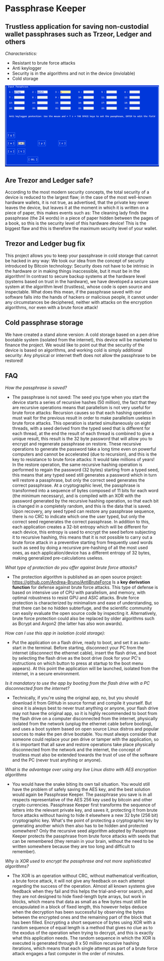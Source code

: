 # Passphrase Keeper

## Trustless application for saving non-custodial wallet passphrases such as Trzeor, Ledger and others
*Characteristics:*

- Resistant to brute force attacks
- Anti keylogger
- Security is in the algorithms and not in the device (inviolable)
- Cold storage

![Passphrase keeper](Screenshot.png?raw=true "Screenshot")

## Are Trezor and Ledger safe?

According to the most modern security concepts, the total security of a device is reduced to the largest flaw; in the case of the most well-known hardware wallets, it is not true, as advertised, that the private key never leaves the device, but leaves it at the moment in which it is written on a piece of paper, this makes events such as:
The cleaning lady finds the passphrase (the 24 words) in a piece of paper hidden between the pages of a book, so this is the security level of this hardware device!
This is the biggest flaw and this is therefore the maximum security level of your wallet.

## Trezor and Ledger bug fix

This project allows you to keep your passphrase in cold storage that cannot be hacked in any way:
We took our idea from the concept of security introduced by Bitcoin technology: Security does not have to be intrinsic in the hardware or in making things inaccessible, but it must be in the algorithm! In contrast to secure backup systems at the hardware level (systems based on trust in the hardware), we have developed a secure save system at the algorithm level (trustless), whose code is open source and inspectable.
What does this mean, if the passphrase saved with our software falls into the hands of hackers or malicious people, it cannot under any circumstances be deciphered, neither with attacks on the encryption algorithms, nor even with a brute force attack!

## Cold passphrase storage
We have created a stand alone version:
A cold storage based on a pen drive bootable system (isolated from the internet), this device will be marketed to finance the project.
We would like to point out that the security of the device is based on algorithms, and working cold is simply additional security:
Any physical or internet theft does not allow the passphrase to be restored!

## FAQ

 *How the passphrase is saved?*
 - The passphrase is not saved: The seed you type when you start the device starts a series of recursive hashes (50 million), the fact that they are recursive operations means that parallelism is not very useful for brute force attacks: Recursion causes so that each hashing operation must wait for the previous result in order to make parallelism useless in brute force attacks. This operation is started simultaneously on eight threads, with a seed derived from the typed seed that is different for each thread, at the end the result of each thread is combined to give a unique result, this result is the 32 byte password that will allow you to encrypt and regenerate passphrase on restore.
   These recursive operations to generate the password take a long time even on powerful computers and cannot be accelerated (due to recursion), and this is the key to resistance to brute force attacks: It would take millions of years!
   In the restore operation, the same recursive hashing operation is performed to regain the password (32 bytes) starting from a typed seed, this means that any typed seed still generates a password which in turn will restore a passphrase, but only the correct seed generates the correct passphrase.
   At a cryptographic level, the passphrase is transformed into a sequence of bytes composed of 11 bits for each word (the minimum necessary), and is compiled with an XOR with the password generated by the recursive hashing operation, so that each bit is changed in a completely random, and this is the data that is saved.
   Upon recovery, any seed typed can restore any passphrase sequence, there is no CRC to indicate which one the user typed, but only the correct seed regenerates the correct passphrase. In addition to this, each application creates a 32-bit entropy which will be different for each device, this entropy is used to encrypt the seed before subjecting it to recursive hashing, this means that it is not possible to carry out a brute force attack in a preventive starting from frequently used words such as seed by doing a recursive pre-hashing of all the most used ones, as each application/device has a different entropy of 32 bytes, making generalized pre-calculations useless.

 *What type of protection do you offer against brute force attacks?*
 - The protection algorithm is published as an open source project: https://github.com/Andrea-Bruno/AntiBruteForce 
   Is a **key derivation function** for defense against brute force attacks.
   This type of defense is based on intensive use of CPU with parallelism, and memory, with optimal robustness to resist GPU and ASIC attacks.
   Brute force protection is characterized by minimalism and ease of understanding, so that there can be no hidden subterfuge, and the scientific community can easily evaluate the open source code by inspecting it.
   Alternatively, brute force protection could also be replaced by older algorithms such as Bcrypt and Argon2 (the latter has also won awards). 

*How can I use this app in isolation (cold storage):*
 - Put the application on a flash drive, ready to boot, and set it as auto-start in the terminal. Before starting, disconnect your PC from the internet (disconnect the ethernet cable), insert the flash drive, and boot by selecting the flash drive as the boot drive (look for your PC's instructions on which button to press at startup to the boot menu appears).
   At this point the application will be launched, isolated from the internet, in a secure environment.

*Is it mandatory to use the app by booting from the flash drive with a PC disconnected from the internet?*
 - Technically, if you're using the original app, no, but you should download it from GitHub in source format and compile it yourself.
   But since it is always best to never trust anything or anyone, your flash drive may not have the original app, so it is highly recommended to boot from the flash drive on a computer disconnected from the internet, physically isolated from the network (unplug the ethernet cable before booting), and uses a boot system based on open source Linux distros and popular sources to make the pen drive bootable.
   You must always consider that someone could replace your pen drive or tamper with the application, so it is important that all save and restore operations take place physically disconnected from the network and the internet, the concept of trustless must also be extended towards the trust of use of the software and the PC (never trust anything or anyone).

*What is the advantage over using any live Linux distro with AES encryption algorithms*
 - You would have the snake biting its own tail situation.
   You would still have the problem of safely saving the AES key, and the best solution would again be Passphrase Keeper.
   The passphrase you save is in all respects representative of the AES 256 key used by bitcoin and other crypto currencies. Passphrase Keeper first transforms the sequence of letters into the relevant private key, and saves it, protecting it from brute force attacks without having to hide it elsewhere a new 32 byte (256 bit) cryptographic key.
   What's the point of protecting a cryptographic key by generating another which then also has to be hidden and protected somewhere? Only the recursive seed algorithm adopted by Passphrase Keeper protects the passphrase from brute force attacks with seeds that can be remembered (they remain in your brain, without the need to be written somewhere because they are too long and difficult to remember).

*Why is XOR used to encrypt the passphrase and not more sophisticated algorithms?*
 - The XOR is an operation without CRC, without mathematical verification, a brute force attack, it will not give any feedback on each attempt regarding the success of the operation. Almost all known systems give feedback when they fail and this helps the trial-and-error search, and they are not designed to hide fixed-length byte arrays, but work in blocks, which means that data as small as a few bytes must still be encapsulated in a block of fixed length, this however helps deduce when the decryption has been successful by observing the bytes between the encrypted ones and the remaining part of the block that has been filled.
   Encrypting a short sequence of bytes using XOR with a random sequence of equal length is a method that gives no clue as to the exodus of the operation when trying to decrypt, and this is exactly what this application needs.
   The random sequence in which the XOR is executed is generated through 8 x 50 million recursive hashing iterations, which means that each single attempt as part of a brute force attack engages a fast computer in the order of minutes.
